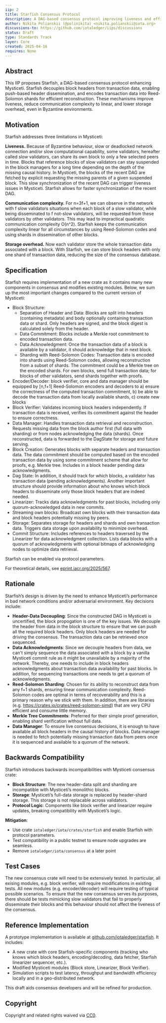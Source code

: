 ```yaml
---
iip: 2
title: Starfish Consensus Protocol
description: A DAG-based consensus protocol improving liveness and efficiency
author: Nikita Polianskii (@polinikita) <nikita.polianskii@iota.org>
discussions-to: https://github.com/iotaledger/iips/discussions
status: Draft
type: Standards Track
layer: Core
created: 2025-04-16
requires: None
---
```


## Abstract

This IIP proposes Starfish, a DAG-based consensus protocol enhancing Mysticeti. Starfish decouples block headers from transaction data, enabling push-based header dissemination, and encodes transaction data into Reed-Solomon shards for efficient reconstruction. These mechanisms improve liveness, reduce communication complexity to linear, and lower storage overhead, even in Byzantine environments.
## Motivation
Starfish addresses three limitations in Mysticeti:

**Liveness.** Because of Byzantine behaviour, slow or deadlocked network connection and/or slow computational capability, some 
validators, hereafter called _slow_ validators, can share its own block to only a few selected peers in time. Blocks that reference 
blocks of slow validators can stay suspended in the block managers for a long time depending on the depth of the missing 
causal history. In Mysticeti, the blocks of the recent DAG are fetched by explicit requesting the missing parents of a given suspended block.
This slow synchronization of the recent DAG can trigger liveness issues in Mysticeti. Starfish allows for faster synchronization 
of the recent DAG.

**Communication complexity.** For n=3f+1, we can observe in the network with f slow validators situations when each block of a slow validator, while being disseminated to f not-slow validators, will be requested from these validators by other validators.
This may lead to impractical quadratic communication complexity O(n^2). Starfish keeps the communication complexity linear
for all circumstances by using Reed-Solomon codes and using shards in dissemination of other blocks.

**Storage overhead.** Now each validator store the whole transaction data associated with a block. With Starfish, we can
store block headers with only one shard of transaction data, reducing the size of the consensus database.

## Specification
Starfish requires implementation of a new crate as it contains many new components in consensus and modifies existing modules.
Below, we sum up the most important changes compared to the current version of Mysticeti:
 - Block Structure: 
   - Separation of Header and Data: Blocks are split into headers (containing metadata) and body optionally containing transaction data or shard. Only headers are signed, and the block digest is calculated solely from the header.
   - Data Commitment: Blocks include a Merkle root commitment to encoded transaction data. 
   - Data Acknowledgment: Once the transaction data of a block is available by a validator, it should acknowledge that in next block. 
   - Sharding with Reed-Solomon Codes: Transaction data is encoded into shards using Reed-Solomon codes, allowing reconstruction from a subset of shards. 
   The commitment could be a Merkle tree on the encoded shards. For own blocks, send full transaction data; for blocks of other validators, send shards together with proofs. 
 - Encoder/Decoder: block verifier, core and data manager should be equipped by [n,f+1] Reed-Solomon encoders and decoders to a) ensure the correctness
of the computed transaction commitment, b) be able to decode the transaction data from locally available shards, c) create 
new blocks
 - Block Verifier:
   Validates incoming block headers independently. If transaction data is received, verifies its commitment against the header to ensure correctness.
- Data Manager:
 Handles transaction data retrieval and reconstruction. Requests missing data from the block author first (full data with sharding) or from nodes acknowledging the data (shards). Once reconstructed, data is forwarded to the DagState for storage and future serving.
 - Block Creation:
 Generates blocks with separate headers and transaction data. The data commitment should be computed based on the encoded transaction data by using some commitment scheme that allow for proofs, e.g. Merkle tree. Includes in a block header pending data acknowledgments.
 - Dag State:
   In addition, it should track for which blocks, a validator has transaction data (pending acknowledgments). Another important structure should provide information about who knows which block headers to disseminate only those block headers
that are indeed needed.
 - Linearizer:
   Tracks data acknowledgments for past blocks, including only quorum-acknowledged data in new commits. 
 - Streaming own blocks:
   Broadcast own blocks with their transaction data and block headers potentially missing by peers. 
 - Storage:
   Separates storage for headers and shards and own transaction data. Triggers data storage upon availability to minimize overhead.
 - Commit Structure:
   Includes references to headers traversed by the Linearizer for data acknowledgment collection. Lists data blocks with a quorum of acknowledgments with optional bitmaps of acknowledging nodes to optimize data retrieval.

Starfish can be enabled via protocol parameters. 

For theoretical details, see [eprint.iacr.org/2025/567](https://eprint.iacr.org/2025/567). 

## Rationale

Starfish’s design is driven by the need to enhance Mysticeti’s performance in bad network conditions and/or adversarial environment. Key decisions include:

- **Header-Data Decoupling**: Since the constructed DAG in Mysticeti is uncertified, the block propogation is one of the key issues. We decouple the header from data in the block structure to ensure that we can push all the required block headers. Only block headers are needed for driving the consensus. The transaction data can be retrieved once sequenced.
- **Data Acknowledgments**: Since we decouple headers from data, we can't simply sequence the data associated with a block by a vanilla Mysticeti commit rule as it might be unavailable by a majority of the network. Thereby, one needs to include in block headers acknowledgments about transaction data availability for past blocks. In addition, for sequencing transactions one needs to get a quorum of acknowledgments.
- **Reed-Solomon Sharding**: Chosen for its ability to reconstruct data from any f+1 shards, ensuring linear communication complexity. Reed-Solomon codes are optimal in terms of recoverability and this is a primary reason why we stick with them. In addition, there are libraries (e.g. https://crates.io/crates/reed-solomon-simd) that are very CPU efficient and consume little memory.
- **Merkle Tree Commitments**: Preferred for their simple proof generation, enabling shard verification without full data.
- **Data Manager**: To ensure live consensus decisions, it is enough to have available all block headers in the causal history of blocks. Data manager is needed to fetch potentially missing transaction data from peers once it is sequenced and available to a quorum of the network.

## Backwards Compatibility

Starfish introduces backwards incompatibilities with Mysticeti consensus crate:

- **Block Structure**: The new header-data split and sharding are incompatible with Mysticeti’s monolithic blocks. 
- **Storage**: Mysticeti’s full-data storage is replaced by header-shard storage. This storage is not replacable across validators.
- **Protocol Logic**: Components like block verifier and linearizer require updates, breaking compatibility with Mysticeti’s logic.

**Mitigation**:
- Use crate `iotaledger/iota/crates/starfish` and enable Starfish with protocol parameters.
- Test compatibility in a public testnet to ensure node upgrades are seamless.
- Remove `iotaledger/iota/consensus` at a later point

## Test Cases
The new consensus crate will need to be extensively tested. In particular, all exising modules, e.g. block verifier, will require modifications in existing tests.
All new modules (e.g. encoder/decoder) will require testing of typical possible scenarios.
To ensure that the new consensus serves its purposes, there should be tests mimicking slow validators that fail to properly disseminate their blocks and this behaviour should not affect the liveness of the consensus.



## Reference Implementation

A prototype implementation is available at [github.com/iotaledger/starfish](https://github.com/iotaledger/starfish). It includes:

- A new crate with core Starfish-specific components (tracking who knows which block headers, encoding/decoding, data fetcher, Starfish linearizer sequencer, etc.).
- Modified Mysticeti modules (Block store, Linearizer, Block Verifier).
- Simulation scripts to test latency, throughput and bandwidth efficiency locally and in a geo-distributed network.

This draft aids consensus developers and will be refined for production.

## Copyright

Copyright and related rights waived via [CC0](https://creativecommons.org/publicdomain/zero/1.0/).
